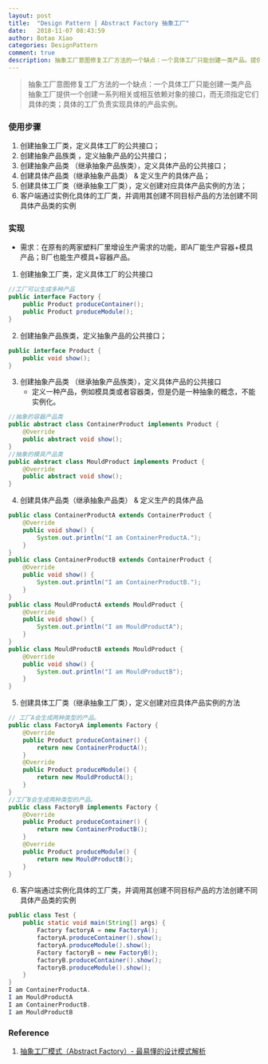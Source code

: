 ```yaml
---
layout: post
title:  "Design Pattern | Abstract Factory 抽象工厂"
date:   2018-11-07 08:43:59
author: Botao Xiao
categories: DesignPattern
comment: true
description: 抽象工厂意图修复工厂方法的一个缺点：一个具体工厂只能创建一类产品。提供一个创建一系列相关或相互依赖对象的接口，而无须指定它们具体的类；具体的工厂负责实现具体的产品实例。
---
```

> 抽象工厂意图修复工厂方法的一个缺点：一个具体工厂只能创建一类产品
> 抽象工厂提供一个创建一系列相关或相互依赖对象的接口，而无须指定它们具体的类；具体的工厂负责实现具体的产品实例。

### 使用步骤
1. 创建抽象工厂类，定义具体工厂的公共接口；
2. 创建抽象产品族类 ，定义抽象产品的公共接口；
3. 创建抽象产品类 （继承抽象产品族类），定义具体产品的公共接口；
4. 创建具体产品类（继承抽象产品类） & 定义生产的具体产品；
5. 创建具体工厂类（继承抽象工厂类），定义创建对应具体产品实例的方法；
6. 客户端通过实例化具体的工厂类，并调用其创建不同目标产品的方法创建不同具体产品类的实例

### 实现
* 需求：在原有的两家塑料厂里增设生产需求的功能，即A厂能生产容器+模具产品；B厂也能生产模具+容器产品。
1. 创建抽象工厂类，定义具体工厂的公共接口
```Java
//工厂可以生成多种产品
public interface Factory {
	public Product produceContainer();
	public Product produceModule();
}
```

2. 创建抽象产品族类，定义抽象产品的公共接口；
```Java
public interface Product {
	public void show();
}
```

3. 创建抽象产品类 （继承抽象产品族类），定义具体产品的公共接口
	* 定义一种产品，例如模具类或者容器类，但是仍是一种抽象的概念，不能实例化。
```Java
//抽象的容器产品类
public abstract class ContainerProduct implements Product {
	@Override
	public abstract void show();
}
//抽象的模具产品类
public abstract class MouldProduct implements Product {
	@Override
	public abstract void show();
}
```

4. 创建具体产品类（继承抽象产品类） & 定义生产的具体产品
```Java
public class ContainerProductA extends ContainerProduct {
	@Override
	public void show() {
		System.out.println("I am ContainerProductA.");
	}
}
public class ContainerProductB extends ContainerProduct {
	@Override
	public void show() {
		System.out.println("I am ContainerProductB.");
	}
}
public class MouldProductA extends MouldProduct {
	@Override
	public void show() {
		System.out.println("I am MouldProductA");
	}
}
public class MouldProductB extends MouldProduct {
	@Override
	public void show() {
		System.out.println("I am MouldProductB");
	}
}
```

5. 创建具体工厂类（继承抽象工厂类），定义创建对应具体产品实例的方法
```Java
// 工厂A会生成两种类型的产品。
public class FactoryA implements Factory {
	@Override
	public Product produceContainer() {
		return new ContainerProductA();
	}
	@Override
	public Product produceModule() {
		return new MouldProductA();
	}
}
//工厂B会生成两种类型的产品。
public class FactoryB implements Factory {
	@Override
	public Product produceContainer() {
		return new ContainerProductB();
	}
	@Override
	public Product produceModule() {
		return new MouldProductB();
	}
}
```

6. 客户端通过实例化具体的工厂类，并调用其创建不同目标产品的方法创建不同具体产品类的实例
```Java
public class Test {
	public static void main(String[] args) {
		Factory factoryA = new FactoryA();
		factoryA.produceContainer().show();
		factoryA.produceModule().show();
		Factory factoryB = new FactoryB();
		factoryB.produceContainer().show();
		factoryB.produceModule().show();
	}
}
I am ContainerProductA.
I am MouldProductA
I am ContainerProductB.
I am MouldProductB
```

### Reference
1. [抽象工厂模式（Abstract Factory）- 最易懂的设计模式解析](https://blog.csdn.net/carson_ho/article/details/54910287)
